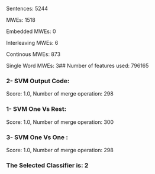 Sentences: 5244

MWEs: 1518

Embedded MWEs: 0

Interleaving MWEs: 6

Continous MWEs: 873

Single Word MWEs: 3## Number of features used: 796165

### 2- SVM Output Code: 
Score: 1.0, Number of merge operation: 298
### 1- SVM One Vs Rest: 
Score: 1.0, Number of merge operation: 300
### 3- SVM One Vs One : 
Score: 1.0, Number of merge operation: 298
### The Selected Classifier is: 2
